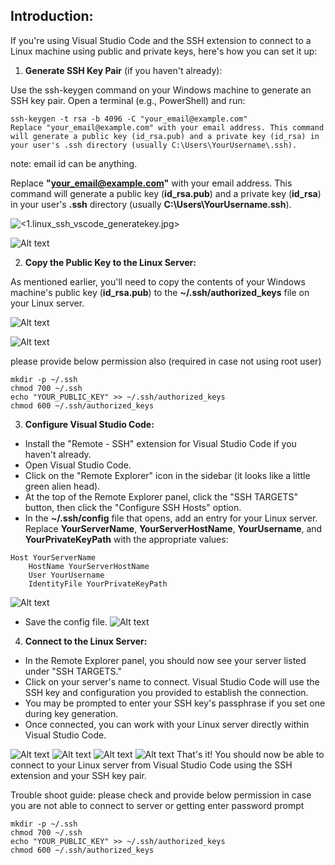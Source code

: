 ## Introduction:  
If you're using Visual Studio Code and the SSH extension to connect to a Linux machine using public and private keys, here's how you can set it up:


1. **Generate SSH Key Pair** (if you haven't already):

Use the ssh-keygen command on your Windows machine to generate an SSH key pair. Open a terminal (e.g., PowerShell) and run:  

```
ssh-keygen -t rsa -b 4096 -C "your_email@example.com"
Replace "your_email@example.com" with your email address. This command will generate a public key (id_rsa.pub) and a private key (id_rsa) in your user's .ssh directory (usually C:\Users\YourUsername\.ssh).
```

note: email id can be anything.

Replace **"your_email@example.com"** with your email address. This command will generate a public key (**id_rsa.pub**) and a private key (**id_rsa**) in your user's **.ssh** directory (usually **C:\Users\YourUsername\.ssh**).

![<1.linux_ssh_vscode_generatekey.jpg>](https://github.com/PiyushMittl/Others/blob/main/linux-ssh-vscode/images/1.linux_ssh_vscode_generatekey.jpg)

![Alt text](https://github.com/PiyushMittl/Others/blob/main/linux-ssh-vscode/images/1.1.linux_ssh_vscode_generatedkeyfiles.jpg)

2. **Copy the Public Key to the Linux Server:**

As mentioned earlier, you'll need to copy the contents of your Windows machine's public key (**id_rsa.pub**) to the **~/.ssh/authorized_keys** file on your Linux server.

![Alt text](https://github.com/PiyushMittl/Others/blob/main/linux-ssh-vscode/images/2.1.linux_ssh_vscode_copypubkey.jpg)

![Alt text](https://github.com/PiyushMittl/Others/blob/main/linux-ssh-vscode/images/2.2.linux_ssh_vscode_savepubkey.jpg)

please provide below permission also (required in case not using root user)
```
mkdir -p ~/.ssh
chmod 700 ~/.ssh
echo "YOUR_PUBLIC_KEY" >> ~/.ssh/authorized_keys
chmod 600 ~/.ssh/authorized_keys
```

3. **Configure Visual Studio Code:**

* Install the "Remote - SSH" extension for Visual Studio Code if you haven't already.
* Open Visual Studio Code.
* Click on the "Remote Explorer" icon in the sidebar (it looks like a little green alien head).
* At the top of the Remote Explorer panel, click the "SSH TARGETS" button, then click the "Configure SSH Hosts" option.
* In the **~/.ssh/config** file that opens, add an entry for your Linux server. Replace **YourServerName**, **YourServerHostName**, **YourUsername**, and **YourPrivateKeyPath** with the appropriate values:

```
Host YourServerName
    HostName YourServerHostName
    User YourUsername
    IdentityFile YourPrivateKeyPath
```
![Alt text](https://github.com/PiyushMittl/Others/blob/main/linux-ssh-vscode/images/3.1.linux_ssh_vscode_configurevscode.jpg)

* Save the config file.
![Alt text](https://github.com/PiyushMittl/Others/blob/main/linux-ssh-vscode/images/3.2.linux_ssh_vscode_configurevscode.jpg)

4. **Connect to the Linux Server:**

* In the Remote Explorer panel, you should now see your server listed under "SSH TARGETS."
* Click on your server's name to connect. Visual Studio Code will use the SSH key and configuration you provided to establish the connection.
* You may be prompted to enter your SSH key's passphrase if you set one during key generation.
* Once connected, you can work with your Linux server directly within Visual Studio Code.

![Alt text](https://github.com/PiyushMittl/Others/blob/main/linux-ssh-vscode/images/4.1.linux_ssh_vscode_connectvm.jpg)
![Alt text](https://github.com/PiyushMittl/Others/blob/main/linux-ssh-vscode/images/4.2.linux_ssh_vscode_connectvm.jpg)
![Alt text](https://github.com/PiyushMittl/Others/blob/main/linux-ssh-vscode/images/4.3.linux_ssh_vscode_connectvm.jpg)
![Alt text](https://github.com/PiyushMittl/Others/blob/main/linux-ssh-vscode/images/4.4.linux_ssh_vscode_explorerview.jpg)
That's it! You should now be able to connect to your Linux server from Visual Studio Code using the SSH extension and your SSH key pair.

Trouble shoot guide: 
please check and provide below permission in case you are not able to connect to server or getting enter password prompt
```
mkdir -p ~/.ssh
chmod 700 ~/.ssh
echo "YOUR_PUBLIC_KEY" >> ~/.ssh/authorized_keys
chmod 600 ~/.ssh/authorized_keys
```

